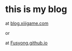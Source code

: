 # this is my blog

at [blog.xiiigame.com](blog.xiiigame.com)

or

at [Fusyong.github.io](Fusyong.github.io)
